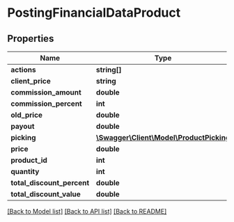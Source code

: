 # PostingFinancialDataProduct

## Properties
Name | Type | Description | Notes
------------ | ------------- | ------------- | -------------
**actions** | **string[]** |  | [optional] 
**client_price** | **string** |  | [optional] 
**commission_amount** | **double** |  | [optional] 
**commission_percent** | **int** |  | [optional] 
**old_price** | **double** |  | [optional] 
**payout** | **double** |  | [optional] 
**picking** | [**\Swagger\Client\Model\ProductPicking**](ProductPicking.md) |  | [optional] 
**price** | **double** |  | [optional] 
**product_id** | **int** |  | [optional] 
**quantity** | **int** |  | [optional] 
**total_discount_percent** | **double** |  | [optional] 
**total_discount_value** | **double** |  | [optional] 

[[Back to Model list]](../README.md#documentation-for-models) [[Back to API list]](../README.md#documentation-for-api-endpoints) [[Back to README]](../README.md)


